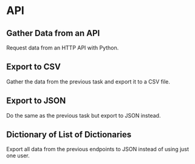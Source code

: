# API

## Gather Data from an API
Request data from an HTTP API with Python.

## Export to CSV
Gather the data from the previous task and export it to a CSV file.

## Export to JSON
Do the same as the previous task but export to JSON instead.

## Dictionary of List of Dictionaries
Export all data from the previous endpoints to JSON instead of using just one user.
